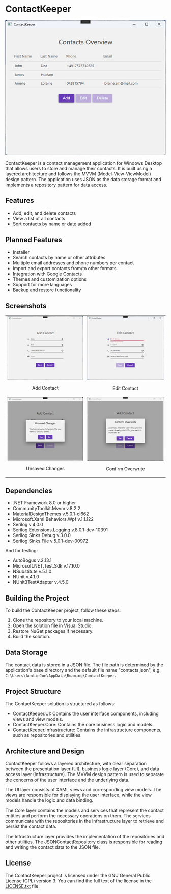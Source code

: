 # ContactKeeper

![Contacts Overview](Readme-Resources/contacts-overview.png)

ContactKeeper is a contact management application for Windows Desktop that allows users to store and manage their contacts. It is built using a layered architecture and follows the MVVM (Model-View-ViewModel) design pattern. The application uses JSON as the data storage format and implements a repository pattern for data access.

## Features

- Add, edit, and delete contacts
- View a list of all contacts
- Sort contacts by name or date added

## Planned Features

- Installer
- Search contacts by name or other attributes
- Multiple email addresses and phone numbers per contact
- Import and export contacts from/to other formats
- Integration with Google Contacts
- Themes and customization options
- Support for more languages
- Backup and restore functionality

## Screenshots

<table>
  <tr>
    <td>
      <img src="Readme-Resources/add-contact.png" alt="Add Contact" title="Add Contact" width="300"/>
      <p align="center">Add Contact</p>
    </td>
    <td>
      <img src="Readme-Resources/edit-contact.png" alt="Edit Contact" title="Edit Contact" width="300"/>
      <p align="center">Edit Contact</p>
    </td>
  </tr>
  <tr>    
    <td>
      <img src="Readme-Resources/unsaved-changes.png" alt="Unsaved Changes" title="Unsaved Changes" width="300"/>
      <p align="center">Unsaved Changes</p>
    </td>
    <td>
      <img src="Readme-Resources/confirm-overwrite.png" alt="Confirm Overwrite" title="Confirm Overwrite" width="300"/>
      <p align="center">Confirm Overwrite</p>
    </td>
  </tr>
</table>

## Dependencies

- .NET Framework 8.0 or higher
- CommunityToolkit.Mvvm v.8.2.2
- MaterialDesignThemes v.5.0.1-ci662
- Microsoft.Xaml.Behaviors.Wpf v.1.1.122
- Serilog v.4.0.0
- Serilog.Extensions.Logging v.8.0.1-dev-10391
- Serilog.Sinks.Debug v.3.0.0
- Serilog.Sinks.File v.5.0.1-dev-00972

And for testing:
- AutoBogus v.2.13.1
- Microsoft.NET.Test.Sdk v.17.10.0
- NSubstitute v.5.1.0
- NUnit v.4.1.0
- NUnit3TestAdapter v.4.5.0

## Building the Project

To build the ContactKeeper project, follow these steps:

1. Clone the repository to your local machine.
2. Open the solution file in Visual Studio.
3. Restore NuGet packages if necessary.
4. Build the solution.

## Data Storage

The contact data is stored in a JSON file. The file path is determined by the application's base directory and the default file name "contacts.json", e.g. `C:\Users\AuntieJoe\AppData\Roaming\ContactKeeper`.

## Project Structure

The ContactKeeper solution is structured as follows:

- ContactKeeper.UI: Contains the user interface components, including views and view models.
- ContactKeeper.Core: Contains the core business logic and models.
- ContactKeeper.Infrastructure: Contains the infrastructure components, such as repositories and utilities.

## Architecture and Design

ContactKeeper follows a layered architecture, with clear separation between the presentation layer (UI), business logic layer (Core), and data access layer (Infrastructure). The MVVM design pattern is used to separate the concerns of the user interface and the underlying data.

The UI layer consists of XAML views and corresponding view models. The views are responsible for displaying the user interface, while the view models handle the logic and data binding.

The Core layer contains the models and services that represent the contact entities and perform the necessary operations on them. The services communicate with the repositories in the Infrastructure layer to retrieve and persist the contact data.

The Infrastructure layer provides the implementation of the repositories and other utilities. The JSONContactRepository class is responsible for reading and writing the contact data to the JSON file.

## License

The ContactKeeper project is licensed under the GNU General Public License (GPL) version 3. You can find the full text of the license in the [LICENSE.txt](LICENSE.txt) file.
